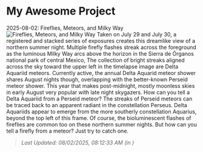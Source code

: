 # My Awesome Project

<!-- APOD Start -->
2025-08-02: Fireflies, Meteors, and Milky Way
![Fireflies, Meteors, and Milky Way](https://apod.nasa.gov/apod/image/2508/DeltaAqrFireflies1024.jpg)
Taken on July 29 and July 30, a registered and stacked series of exposures creates this dreamlike view of a northern summer night. Multiple firefly flashes streak across the foreground as the luminous Milky Way arcs above the horizon in the Sierra de Órganos national park of central Mexico, The collection of bright streaks aligned across the sky toward the upper left in the timelapse image are Delta Aquariid meteors. Currently active, the annual Delta Aquarid meteor shower shares August nights though, overlapping with the better-known Perseid meteor shower. This year that makes post-midnight, mostly moonless skies in early August very popular with late night skygazers. How can you tell a Delta Aquariid from a Perseid meteor?  The streaks of Perseid meteors can be traced back to an apparent radiant in the constellation Perseus. Delta Aquariids appear to emerge from the more southerly constellation Aquarius, beyond the top left of this frame. Of course, the bioluminescent flashes of fireflies are common too on these northern summer nights. But how can you tell a firefly from a meteor? Just try to catch one.
> _Last Updated: 08/02/2025, 08:12:33 AM (in )_
<!-- APOD End -->
